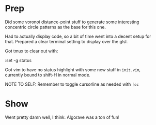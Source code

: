 # Prep

Did some voronoi distance-point stuff to generate some interesting concentric 
circle patterns as the base for this one.

Had to actually display code, so a bit of time went into a decent setup 
for that. Prepared a clear terminal setting to display over the glsl.

Got tmux to clear out with:

  :set -g status

Got vim to have no status highlight with some new stuff in `init.vim`,
currently bound to shift-H in normal mode.

NOTE TO SELF: Remember to toggle cursorline as needed with `[oc`

# Show

Went pretty damn well, I think. Algorave was a ton of fun!

